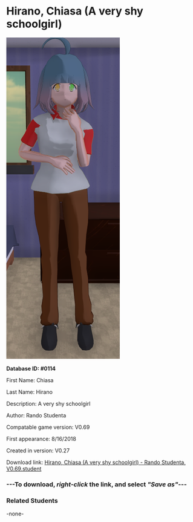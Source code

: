 # Hirano, Chiasa (A very shy schoolgirl)

<img src="../../Files/Images/Hirano, Chiasa (A very shy schoolgirl).png" title="Hirano, Chiasa (A very shy schoolgirl) - Rando Studenta, V0.69">

**Database ID: #0114**

First Name: Chiasa

Last Name: Hirano

Description: A very shy schoolgirl

Author: Rando Studenta

Compatable game version: V0.69

First appearance: 8/16/2018

Created in version: V0.27

Download link: <a href="https://raw.githubusercontent.com/Arbiter1223/Daigaku-Gurashi-Custom-Students/master/Files/Student%20Files/Hirano%2C%20Chiasa%20(A%20very%20shy%20schoolgirl)%20-%20Rando%20Studenta%2C%20V0.69.student">Hirano, Chiasa (A very shy schoolgirl) - Rando Studenta, V0.69.student</a>

### ---**To download, _right-click_ the link, and select _"Save as"_**---

### Related Students

-none-
